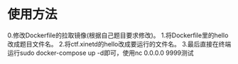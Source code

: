 # 使用方法


0.修改Dockerfile的拉取镜像(根据自己题目要求修改)。
1.将Dockerfile里的hello改成题目文件名。
2.将ctf.xinetd的hello改成要运行的文件名。
3.最后直接在终端运行sudo docker-compose up -d即可，使用nc 0.0.0.0 9999测试
